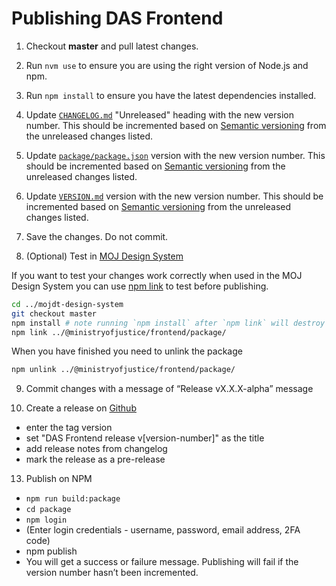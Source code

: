 # Publishing DAS Frontend

1. Checkout **master** and pull latest changes.

2. Run `nvm use` to ensure you are using the right version of Node.js and npm.

3. Run `npm install` to ensure you have the latest dependencies installed.

4. Update [`CHANGELOG.md`](../../CHANGELOG.md) "Unreleased" heading with the new version number.
   This should be incremented based on [Semantic versioning](https://semver.org/) from the unreleased changes listed.

5. Update [`package/package.json`](../../package/package.json) version with the new version number.
This should be incremented based on [Semantic versioning](https://semver.org/) from the unreleased changes listed.

6. Update [`VERSION.md`](../../VERSION.md) version with the new version number.
This should be incremented based on [Semantic versioning](https://semver.org/) from the unreleased changes listed.

7. Save the changes. Do not commit.

8. (Optional) Test in [MOJ Design System](git@github.com:ministryofjustice/moj-design-system.git)

  If you want to test your changes work correctly when used in the MOJ Design System you can use [npm link](https://docs.npmjs.com/cli/link) to test before publishing.

  ```bash
  cd ../mojdt-design-system
  git checkout master
  npm install # note running `npm install` after `npm link` will destroy the link.
  npm link ../@ministryofjustice/frontend/package/
  ```

  When you have finished you need to unlink the package

  ```bash
  npm unlink ../@ministryofjustice/frontend/package/
  ```

9. Commit changes with a message of “Release vX.X.X-alpha” message

12. Create a release on [Github](https://github.com/ministryofjustice/moj-frontend/releases/new)
  - enter the tag version
  - set "DAS Frontend release v[version-number]" as the title
  - add release notes from changelog
  - mark the release as a pre-release

13. Publish on NPM

- `npm run build:package`
- `cd package`
- `npm login`
- (Enter login credentials - username, password, email address, 2FA code)
- npm publish
- You will get a success or failure message. Publishing will fail if the version number hasn’t been incremented.